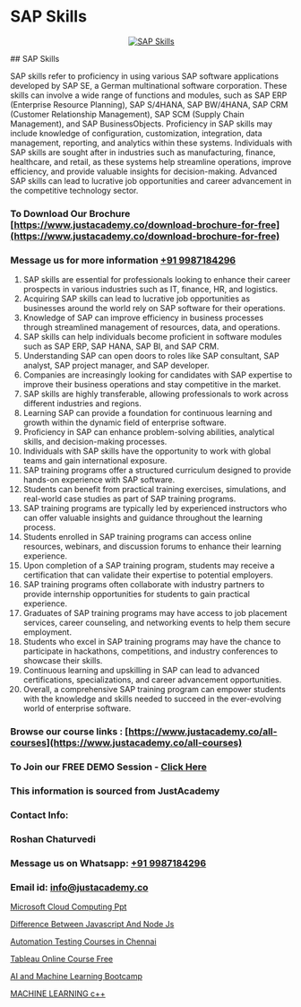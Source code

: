 # SAP Skills

<p align="center">
  <a href="https://justacademy.co/course-detail/sap-abap-on-hana-training">
    <img src="https://justacademy.co/storage2/course_image/1708336814_course_image.png" alt="SAP Skills">
  </a>
</p>
## SAP Skills

SAP skills refer to proficiency in using various SAP software applications developed by SAP SE, a German multinational software corporation. These skills can involve a wide range of functions and modules, such as SAP ERP (Enterprise Resource Planning), SAP S/4HANA, SAP BW/4HANA, SAP CRM (Customer Relationship Management), SAP SCM (Supply Chain Management), and SAP BusinessObjects. Proficiency in SAP skills may include knowledge of configuration, customization, integration, data management, reporting, and analytics within these systems. Individuals with SAP skills are sought after in industries such as manufacturing, finance, healthcare, and retail, as these systems help streamline operations, improve efficiency, and provide valuable insights for decision-making. Advanced SAP skills can lead to lucrative job opportunities and career advancement in the competitive technology sector.
### To Download Our Brochure [https://www.justacademy.co/download-brochure-for-free](https://www.justacademy.co/download-brochure-for-free)
### Message us for more information [+91 9987184296](https://api.whatsapp.com/send?phone=919987184296)
1) SAP skills are essential for professionals looking to enhance their career prospects in various industries such as IT, finance, HR, and logistics.
2) Acquiring SAP skills can lead to lucrative job opportunities as businesses around the world rely on SAP software for their operations.
3) Knowledge of SAP can improve efficiency in business processes through streamlined management of resources, data, and operations.
4) SAP skills can help individuals become proficient in software modules such as SAP ERP, SAP HANA, SAP BI, and SAP CRM.
5) Understanding SAP can open doors to roles like SAP consultant, SAP analyst, SAP project manager, and SAP developer.
6) Companies are increasingly looking for candidates with SAP expertise to improve their business operations and stay competitive in the market.
7) SAP skills are highly transferable, allowing professionals to work across different industries and regions.
8) Learning SAP can provide a foundation for continuous learning and growth within the dynamic field of enterprise software.
9) Proficiency in SAP can enhance problem-solving abilities, analytical skills, and decision-making processes.
10) Individuals with SAP skills have the opportunity to work with global teams and gain international exposure.
11) SAP training programs offer a structured curriculum designed to provide hands-on experience with SAP software.
12) Students can benefit from practical training exercises, simulations, and real-world case studies as part of SAP training programs.
13) SAP training programs are typically led by experienced instructors who can offer valuable insights and guidance throughout the learning process.
14) Students enrolled in SAP training programs can access online resources, webinars, and discussion forums to enhance their learning experience.
15) Upon completion of a SAP training program, students may receive a certification that can validate their expertise to potential employers.
16) SAP training programs often collaborate with industry partners to provide internship opportunities for students to gain practical experience.
17) Graduates of SAP training programs may have access to job placement services, career counseling, and networking events to help them secure employment.
18) Students who excel in SAP training programs may have the chance to participate in hackathons, competitions, and industry conferences to showcase their skills.
19) Continuous learning and upskilling in SAP can lead to advanced certifications, specializations, and career advancement opportunities.
20) Overall, a comprehensive SAP training program can empower students with the knowledge and skills needed to succeed in the ever-evolving world of enterprise software.

### Browse our course links : [https://www.justacademy.co/all-courses](https://www.justacademy.co/all-courses) 
### To Join our FREE DEMO Session - [Click Here](https://www.justacademy.co/register-for-course-demo)


### This information is sourced from JustAcademy
### Contact Info:
### Roshan Chaturvedi
### Message us on Whatsapp: [+91 9987184296](https://api.whatsapp.com/send?phone=919987184296)
### Email id: [info@justacademy.co](mailto:info@justacademy.co)
                
[Microsoft Cloud Computing Ppt](https://www.linkedin.com/pulse/microsoft-cloud-computing-ppt-justacademy-hyderabad-iwhlc?trackingId=CgRE9RwB6UsA2ALYt65kPw%3D%3D&lipi=urn%3Ali%3Apage%3Ad_flagship3_company_admin%3B21p%2FmdWOSTyqjrKANsKvxw%3D%3D)

[Difference Between Javascript And Node Js](https://www.linkedin.com/pulse/difference-between-javascript-node-js-justacademy-beangaluru-mtxuc?trackingId=NQjJPYXretivV7USBocIoQ%3D%3D&lipi=urn%3Ali%3Apage%3Ad_flagship3_company_admin%3BV%2FJdwEmZTiK5hNIeM20IVA%3D%3D)

[Automation Testing Courses in Chennai](https://medium.com/@mahi3106/automation-testing-courses-in-chennai-358ff81bdc0b)

[Tableau Online Course Free](https://medium.com/@negishivu99/tableau-online-course-free-f473d9ca4dcf)

[AI and Machine Learning Bootcamp](https://justacademyin.github.io/justacademy/ai-and-machine-learning-bootcamp)

[MACHINE LEARNING c++](https://justacademyin.github.io/justacademy/machine-learning-c++)

